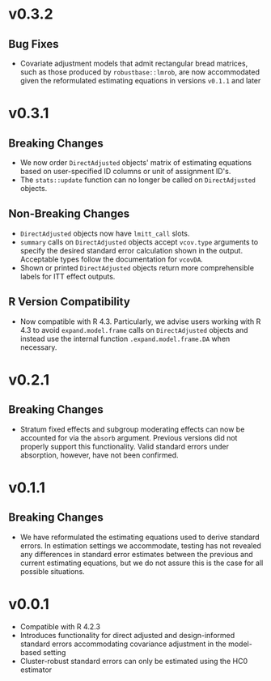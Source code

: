 # v0.3.2

## Bug Fixes
* Covariate adjustment models that admit rectangular bread matrices, such as those
produced by `robustbase::lmrob`, are now accommodated given the reformulated estimating
equations in versions `v0.1.1` and later

# v0.3.1

## Breaking Changes
* We now order `DirectAdjusted` objects' matrix of estimating equations based on user-specified ID columns or unit of assignment ID's.
* The `stats::update` function can no longer be called on `DirectAdjusted` objects.

## Non-Breaking Changes
* `DirectAdjusted` objects now have `lmitt_call` slots.
* `summary` calls on `DirectAdjusted` objects accept `vcov.type` arguments to specify the desired standard error calculation shown in the output. Acceptable types follow the documentation for `vcovDA`.
* Shown or printed `DirectAdjusted` objects return more comprehensible labels for ITT effect outputs.

## R Version Compatibility
* Now compatible with R 4.3. Particularly, we advise users working with R 4.3 to avoid `expand.model.frame` calls on `DirectAdjusted` objects and instead use the internal function `.expand.model.frame.DA` when necessary.

# v0.2.1

## Breaking Changes
* Stratum fixed effects and subgroup moderating effects can now be accounted for via the `absorb` argument. Previous versions did not properly support this functionality. Valid standard errors under absorption, however, have not been confirmed.

# v0.1.1

## Breaking Changes
* We have reformulated the estimating equations used to derive standard errors. In estimation settings we accommodate, testing has not revealed any differences in standard error estimates between the previous and current estimating equations, but we do not assure this is the case for all possible situations.

# v0.0.1

* Compatible with R 4.2.3
* Introduces functionality for direct adjusted and design-informed standard errors accommodating covariance adjustment in the model-based setting
* Cluster-robust standard errors can only be estimated using the HC0 estimator
